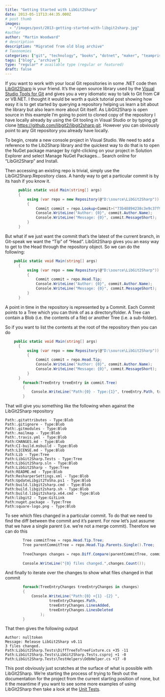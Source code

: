 ```yaml
---
title: "Getting Started with LibGit2Sharp"
date: 2013-05-11T13:44:35.000Z
# post thumb
images:
  - "/images/post/2013-getting-started-with-libgit2sharp.jpg"
#author
author: "Martin Woodward"
# description
description: "Migrated from old blog archive"
# Taxonomies
categories: ["git", "technology", "books", "dotnet", "maker", "teamprise", "web", "programming"]
tags: ["blog", "archive"]
type: "regular" # available type (regular or featured)
draft: false
---
```

If you want to work with your local Git repositories in some .NET code then [LibGit2Sharp](https://github.com/libgit2/libgit2sharp) is your friend.  It’s the open source library used by the [Visual Studio Tools for Git](http://aka.ms/Git4VS) and gives you a very idiomatic way to talk to Git from C# or VB.NET.  I thought it would be worth a quick tutorial post showing how easy it is to get started by querying a repository helping us learn a bit about the library but also learn more about Git itself. As LibGit2Sharp is open source in this example I’m going to point to cloned copy of the repository I have locally already by using the Git tooling in Visual Studio or by typing git clone https://github.com/libgit2/libgit2sharp.git. However you can obviously point to any Git repository you already have locally.  

To begin, create a new console project in Visual Studio. We need to add a reference to the Lib2Sharp library and the quickest way to do that is to open the NuGet package manager by right-clicking on your project in Solution Explorer and select Manage NuGet Packages…  Search online for “LibGit2Sharp” and Install.  

[](http://www.woodwardweb.com/Windows-Live-Writer/Getting-Started-with-LibGit2Sharp_1091B/nuget_2.png)  

Then accessing an existing repo is trivial, simply use the LibGit2Sharp.Repository class. A handy way to get a particular commit is by its hash if you know it.  

```csharp
      public static void Main(string[] args)
      {
          using (var repo = new Repository(@"D:\source\LibGit2Sharp"))
          {
              Commit commit = repo.Lookup<Commit>("73b48894238c3e9c37f9f3a696bbd4bffcf45ce5");
              Console.WriteLine("Author: {0}", commit.Author.Name);
              Console.WriteLine("Message: {0}", commit.MessageShort);
          }
      }
```

But what if we just want the commit that’s the latest of the current branch, in Git-speak we want the “Tip” of “Head”. LibGit2Sharp gives you an easy way to get to the Head through the repository object. So we can do the following:

```csharp
    public static void Main(string[] args)
      {
          using (var repo = new Repository(@"D:\source\LibGit2Sharp"))
          {
              Commit commit = repo.Head.Tip;
              Console.WriteLine("Author: {0}", commit.Author.Name);
              Console.WriteLine("Message: {0}", commit.MessageShort);
          }
      }
```

A point in time in the repository is represented by a Commit. Each Commit points to a Tree which you can think of as a directory/folder. A Tree can contain a Blob (i.e. the contents of a file) or another Tree (i.e. a sub-folder).

So if you want to list the contents at the root of the repository then you can do

```csharp
    public static void Main(string[] args)
      {
          using (var repo = new Repository(@"D:\source\LibGit2Sharp"))
          {
              Commit commit = repo.Head.Tip;
              Console.WriteLine("Author: {0}", commit.Author.Name);
              Console.WriteLine("Message: {0}", commit.MessageShort);
          }
      }
        foreach(TreeEntry treeEntry in commit.Tree)
        {
            Console.WriteLine("Path:{0} - Type:{1}", treeEntry.Path, treeEntry.TargetType);
        }
``` 

That will give you something like the following when against the LibGit2Sharp repository

```
Path:.gitattributes - Type:Blob
Path:.gitignore - Type:Blob
Path:.gitmodules - Type:Blob
Path:.mailmap - Type:Blob
Path:.travis.yml - Type:Blob
Path:CHANGES.md - Type:Blob
Path:CI-build.msbuild - Type:Blob
Path:LICENSE.md - Type:Blob
Path:Lib - Type:Tree
Path:LibGit2Sharp.Tests - Type:Tree
Path:LibGit2Sharp.sln - Type:Blob
Path:LibGit2Sharp - Type:Tree
Path:README.md - Type:Blob
Path:ResharperSettings.xml - Type:Blob
Path:UpdateLibgit2ToSha.ps1 - Type:Blob
Path:build.libgit2sharp.cmd - Type:Blob
Path:build.libgit2sharp.sh - Type:Blob
Path:build.libgit2sharp.x64.cmd - Type:Blob
Path:libgit2 - Type:GitLink
Path:nuget.package - Type:Tree
Path:square-logo.png - Type:Blob
```

To see which files changed in a particular commit.  To do that we need to find the diff between the commit and it’s parent. For now let’s just assume that we have a single parent (i.e. we’re not a merge commit). Therefore we can do this

```csharp
        Tree commitTree = repo.Head.Tip.Tree;
        Tree parentCommitTree = repo.Head.Tip.Parents.Single().Tree;
 
        TreeChanges changes = repo.Diff.Compare(parentCommitTree, commitTree);
 
        Console.WriteLine("{0} files changed.",changes.Count());
```

And finally to iterate over the changes to show what files changed in that commit

```csharp
        foreach(TreeEntryChanges treeEntryChanges in changes)
        {
            Console.WriteLine("Path:{0} +{1} -{2} ", 
                    treeEntryChanges.Path, 
                    treeEntryChanges.LinesAdded,
                    treeEntryChanges.LinesDeleted
                );
        }
```

That then gives the following output

```
Author: nulltoken
Message: Release LibGit2Sharp v0.11
3 files changed.
Path:LibGit2Sharp.Tests\DiffTreeToTreeFixture.cs +35 -11
Path:LibGit2Sharp.Tests\LibGit2Sharp.Tests.csproj +1 -0
Path:LibGit2Sharp.Tests\TestHelpers\OdbHelper.cs +17 -0
```

This post obviously just scratches at the surface of what is possible with LibGit2Sharp. We’re starting the process of trying to flesh out the documentation for the project from the current starting position of none, but it the meantime if you want to see some more examples of using LibGit2Sharp then take a look at the [Unit Tests](https://github.com/libgit2/libgit2sharp/tree/vNext/LibGit2Sharp.Tests).